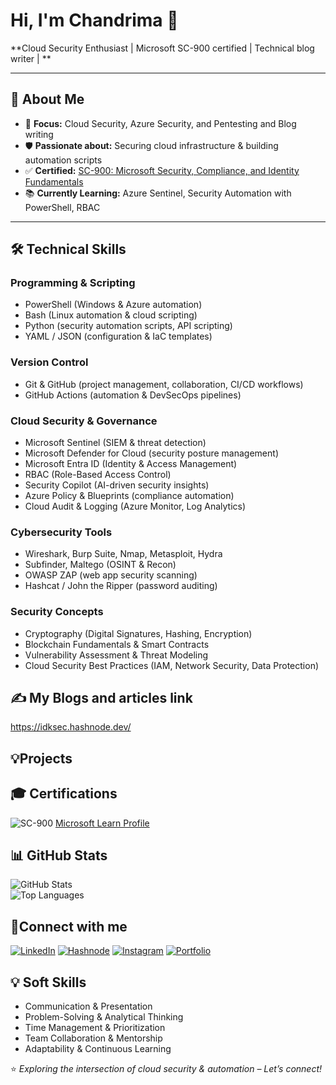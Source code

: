 # Hi, I'm Chandrima 👋
**Cloud Security Enthusiast | Microsoft SC-900 certified | Technical blog writer | **


---

## 🚀 About Me
- 🎯 **Focus:** Cloud Security, Azure Security, and Pentesting and Blog writing
- 🛡 **Passionate about:** Securing cloud infrastructure & building automation scripts
- ✅ **Certified:** [SC-900: Microsoft Security, Compliance, and Identity Fundamentals](https://learn.microsoft.com/api/credentials/share/en-us/ChandrimaDas-7898/5C5B7366449C0283?sharingId=A31D56E5ACACEDD8)
- 📚 **Currently Learning:** Azure Sentinel, Security Automation with PowerShell, RBAC 

---

## 🛠 Technical Skills

### **Programming & Scripting**
- PowerShell (Windows & Azure automation)  
- Bash (Linux automation & cloud scripting)  
- Python (security automation scripts, API scripting)  
- YAML / JSON (configuration & IaC templates)

### **Version Control**
- Git & GitHub (project management, collaboration, CI/CD workflows)  
- GitHub Actions (automation & DevSecOps pipelines)

### **Cloud Security & Governance**
- Microsoft Sentinel (SIEM & threat detection)  
- Microsoft Defender for Cloud (security posture management)  
- Microsoft Entra ID (Identity & Access Management)  
- RBAC (Role-Based Access Control)  
- Security Copilot (AI-driven security insights)  
- Azure Policy & Blueprints (compliance automation)  
- Cloud Audit & Logging (Azure Monitor, Log Analytics)

### **Cybersecurity Tools**
- Wireshark, Burp Suite, Nmap, Metasploit, Hydra  
- Subfinder, Maltego (OSINT & Recon)  
- OWASP ZAP (web app security scanning)  
- Hashcat / John the Ripper (password auditing)  

### **Security Concepts**
- Cryptography (Digital Signatures, Hashing, Encryption)  
- Blockchain Fundamentals & Smart Contracts  
- Vulnerability Assessment & Threat Modeling  
- Cloud Security Best Practices (IAM, Network Security, Data Protection)

## ✍️ My Blogs and articles link
https://idksec.hashnode.dev/

## 💡Projects









## 🎓 Certifications
![SC-900](https://img.shields.io/badge/SC--900-Security%20Compliance%20Identity-blue?style=for-the-badge&logo=microsoft)
[Microsoft Learn Profile](https://learn.microsoft.com/en-us/users/chandrimadas-7898/achievements) 

## 📊 GitHub Stats
![GitHub Stats](https://github-readme-stats.vercel.app/api?username=YourUsername&show_icons=true&theme=tokyonight)  
![Top Languages](https://github-readme-stats.vercel.app/api/top-langs/?username=YourUsername&layout=compact&theme=tokyonight)

## 🌟Connect with me
[![LinkedIn](https://img.shields.io/badge/LinkedIn-0077B5?style=for-the-badge&logo=linkedin&logoColor=white)](https://www.linkedin.com/in/cybergirly-chandrima/)
[![Hashnode](https://img.shields.io/badge/Blog-Hashnode-2962FF?style=for-the-badge&logo=hashnode&logoColor=white)](https://idksec.hashnode.dev/)
[![Instagram](https://img.shields.io/badge/Instagram-E4405F?style=for-the-badge&logo=instagram&logoColor=white)](https://www.instagram.com/_peacedeprived_/)
[![Portfolio](https://img.shields.io/badge/Portfolio-Notion-000000?style=for-the-badge&logo=notion&logoColor=white)](https://www.notion.so/MY-PORTFOLIO-25977d271b628034812bc548c66bbd22?source=copy_link)

## 💡 Soft Skills
- Communication & Presentation  
- Problem-Solving & Analytical Thinking  
- Time Management & Prioritization  
- Team Collaboration & Mentorship  
- Adaptability & Continuous Learning  

⭐ *Exploring the intersection of cloud security & automation – Let’s connect!*

